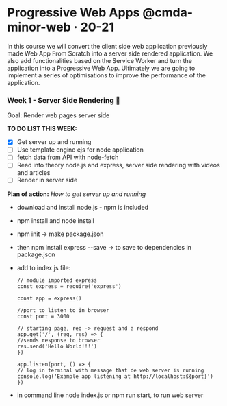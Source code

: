 # Progressive Web Apps @cmda-minor-web · 20-21

In this course we will convert the client side web application previously made Web App From Scratch into a server side rendered application. We also add functionalities based on the Service Worker and turn the application into a Progressive Web App. Ultimately we are going to implement a series of optimisations to improve the performance of the application.  

### Week 1 - Server Side Rendering 📡

Goal: Render web pages server side

**TO DO LIST THIS WEEK:**
- [X] Get server up and running
- [ ] Use template engine ejs for node application
- [ ] fetch data from API with node-fetch
- [ ] Read into theory node.js and express, server side rendering with videos and articles
- [ ] Render in server side

**Plan of action:**
*How to get server up and running*
- download and install node.js - npm is included
- npm install and node install
- npm init -> make package.json 
- then npm install express --save -> to save to dependencies in package.json
- add to index.js file:

    ```
    // module imported express
    const express = require('express')

    const app = express()

    //port to listen to in browser
    const port = 3000

    // starting page, req -> request and a respond
    app.get('/', (req, res) => {
    //sends response to browser
    res.send('Hello World!!!')
    })

    app.listen(port, () => {
    // log in terminal with message that de web server is running
    console.log('Example app listening at http://localhost:${port}')
    })
    ```
- in command line node index.js or npm run start, to run web server 

<!-- Document in your readme.md how you will get the server up and running; git clone && npm start -->

<!-- 
### Week 2 - Progressive Web App 🚀

Goals: Convert application to a Progressive Web App

[Exercises](https://github.com/cmda-minor-web/progressive-web-apps-2021/blob/master/course/week-2.md)  
[Progressive Web Apps - slides Declan Rek](https://github.com/cmda-minor-web/progressive-web-apps-1920/blob/master/course/cmd-2020-progressive-web-apps.pdf)


### Week 3 - Critical Rendering Path 📉 

Doel: Optimize the Critical Rendering Path   
[Exercises](https://github.com/cmda-minor-web/progressive-web-apps-2021/blob/master/course/week-3.md)  
[Critical Rendering Path - slides Declan Rek](https://github.com/cmda-minor-web/progressive-web-apps-1920/blob/master/course/cmd-2020-critical-rendering-path.pdf)
 -->

<!-- Add a link to your live demo in Github Pages 🌐-->

<!-- ☝️ replace this description with a description of your own work -->

<!-- Add a nice image here at the end of the week, showing off your shiny frontend 📸 -->

<!-- Maybe a table of contents here? 📚 -->

<!-- How about a section that describes how to install this project? 🤓 -->

<!-- ...but how does one use this project? What are its features 🤔 -->

<!-- What external data source is featured in your project and what are its properties 🌠 -->

<!-- Maybe a checklist of done stuff and stuff still on your wishlist? ✅ -->

<!-- How about a license here? 📜 (or is it a licence?) 🤷 -->
